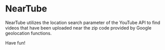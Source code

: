 # NearTube

NearTube utilizes the location search parameter of the YouTube API to find videos that have been uploaded near the zip code provided by Google geolocation functions.

Have fun!
